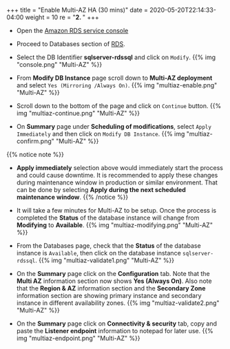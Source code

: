 +++
title = "Enable Multi-AZ HA (30 mins)"
date = 2020-05-20T22:14:33-04:00
weight = 10
re = "<b>2. </b>"
+++

* Open the [Amazon RDS  service console](https://console.aws.amazon.com/rds/home)

* Proceed to Databases section of [RDS](https://console.aws.amazon.com/rds/home#databases:).

* Select the DB Identifier **sqlserver-rdssql** and click on `Modify`.
{{% img "console.png" "Multi-AZ" %}}

* From **Modify DB Instance** page scroll down to **Multi-AZ deployment** and select `Yes (Mirroring /Always On)`.
{{% img "multiaz-enable.png" "Multi-AZ" %}}

* Scroll down to the bottom of the page and click on `Continue` button.
{{% img "multiaz-continue.png" "Multi-AZ" %}}

* On **Summary** page under **Scheduling of modifications**, select `Apply Immediately` and then click on `Modify DB Instance`.
{{% img "multiaz-confirm.png" "Multi-AZ" %}}

{{% notice note %}}

* **Apply immediately** selection above would immediately start the process and could cause downtime. It is recommended to apply these changes during maintenance window in production or similar environment. That can be done by selecting **Apply during the next scheduled maintenance window**.
{{% /notice %}}

* It will take a few minutes for Multi-AZ to be setup. Once the process is completed the **Status** of the database instance will change from **Modifying** to **Available**.
{{% img "multiaz-modifying.png" "Multi-AZ" %}}

* From the Databases page, check that the **Status** of the database instance is `Available`, then click on the database instance `sqlserver-rdssql`.
{{% img "multiaz-validate1.png" "Multi-AZ" %}}

* On the **Summary** page click on the **Configuration** tab. Note that the **Multi AZ** information section now shows **Yes (Always On)**. Also note that the **Region & AZ** information section and the **Secondary Zone** information section are showing primary instance and secondary instance in different availability zones.
{{% img "multiaz-validate2.png" "Multi-AZ" %}}

* On the **Summary** page click on **Connectivity & security** tab, copy and paste the **Listener endpoint** information to notepad for later use.
{{% img "multiaz-endpoint.png" "Multi-AZ" %}}